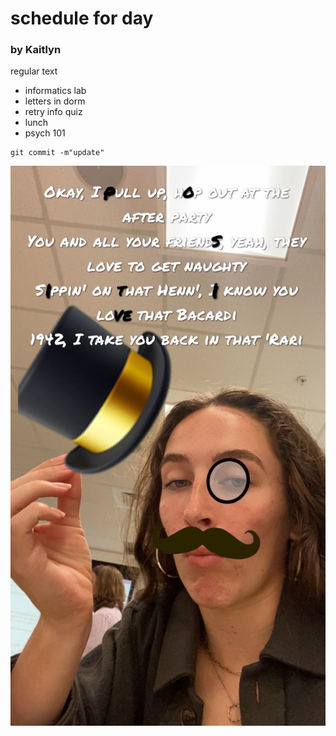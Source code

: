 # schedule for day

### by Kaitlyn

regular text

- informatics lab
- letters in dorm
- retry info quiz
- lunch
- psych 101

```
git commit -m"update"
```

![cheer in cold](images/for_info.JPG)
